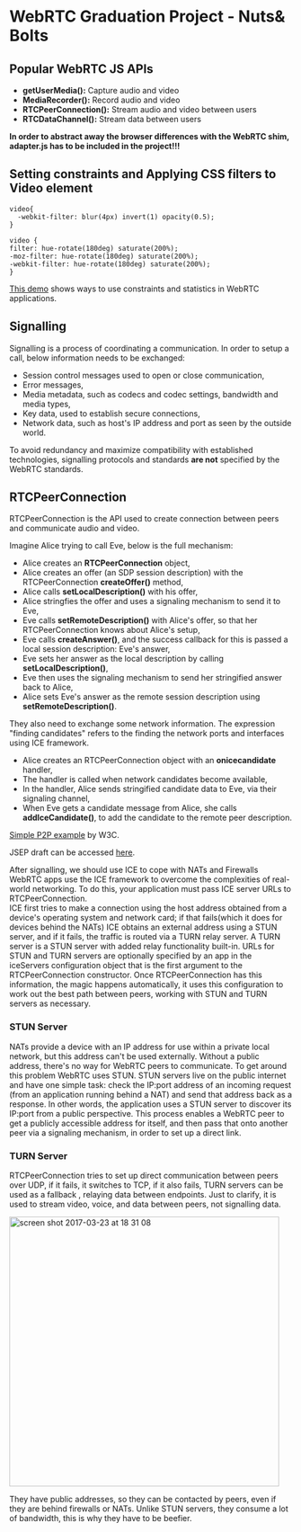 # WebRTC Graduation Project - Nuts& Bolts
## Popular WebRTC JS APIs
* **getUserMedia():** Capture audio and video
* **MediaRecorder():** Record audio and video
* **RTCPeerConnection():** Stream audio and video between users
* **RTCDataChannel():** Stream data between users

**In order to abstract away the browser differences with the WebRTC shim, adapter.js has to be included in the project!!!**
## Setting constraints and Applying CSS filters to Video element
```
video{
  -webkit-filter: blur(4px) invert(1) opacity(0.5);
}
```
```
video {
filter: hue-rotate(180deg) saturate(200%);
-moz-filter: hue-rotate(180deg) saturate(200%);
-webkit-filter: hue-rotate(180deg) saturate(200%);
}
```
[This demo](https://webrtc.github.io/samples/src/content/peerconnection/constraints/) shows ways to use constraints and statistics in WebRTC applications.

## Signalling
Signalling is a process of coordinating a communication. In order to setup a call, below information needs to be exchanged: 

* Session control messages used to open or close communication,
* Error messages, 
* Media metadata, such as codecs and codec settings, bandwidth and media types, 
* Key data, used to establish secure connections, 
* Network data, such as host's IP address and port as seen by the outside world. 

To avoid redundancy and maximize compatibility with established technologies, signalling protocols and standards **are not** specified by the WebRTC standards. 

## RTCPeerConnection
RTCPeerConnection is the API used to create connection between peers and communicate audio and video. 

Imagine Alice trying to call Eve, below is the full mechanism:
* Alice creates an **RTCPeerConnection** object,
* Alice creates an offer (an SDP session description) with the RTCPeerConnection **createOffer()** method,
* Alice calls **setLocalDescription()** with his offer,
* Alice stringfies the offer and uses a signaling mechanism to send it to Eve,
* Eve calls **setRemoteDescription()** with Alice's offer, so that her RTCPeerConnection knows about Alice's setup,
* Eve calls **createAnswer()**, and the success callback for this is passed a local session description: Eve's answer,
* Eve sets her answer as the local description by calling **setLocalDescription()**,
* Eve then uses the signaling mechanism to send her stringified answer back to Alice,
* Alice sets Eve's answer as the remote session description using **setRemoteDescription()**.

They also need to exchange some network information. The expression "finding candidates" refers to the finding the network ports and interfaces using ICE framework.
* Alice creates an RTCPeerConnection object with an **onicecandidate** handler,
* The handler is called when network candidates become available,
* In the handler, Alice sends stringified candidate data to Eve, via their signaling channel,
* When Eve gets a candidate message from Alice, she calls **addIceCandidate()**, to add the candidate to the remote peer description.

[Simple P2P example](https://www.w3.org/TR/webrtc/#simple-peer-to-peer-example) by W3C.

JSEP draft can be accessed [here](https://tools.ietf.org/html/draft-ietf-rtcweb-jsep-03#section-1.1).

After signalling, we should use ICE to cope with NATs and Firewalls WebRTC apps use the ICE framework to overcome the complexities of real-world networking. To do this, your application must pass ICE server URLs to RTCPeerConnection.  
ICE first tries to make a connection using the host address obtained from a device's operating system and network card; if that fails(which it does for devices behind the NATs) ICE obtains an external address using a STUN server,  and if it fails, the traffic is routed via a TURN relay server. A TURN server is a STUN server with added relay functionality built-in. URLs for STUN and TURN servers are optionally specified by an app in the iceServers configuration object that is the first argument to the RTCPeerConnection constructor. Once RTCPeerConnection has this information, the magic happens automatically, it uses this configuration to work out the best path between peers, working with STUN and TURN servers as necessary. 

### STUN Server
NATs provide a device with an IP address for use within a private local network, but this address can't be used externally. Without a public address, there's no way for WebRTC peers to communicate. To get around this problem WebRTC uses STUN. STUN servers live on the public internet and have one simple task: check the IP:port address of an incoming request (from an application running behind a NAT) and send that address back as a response. In other words, the application uses a STUN server to discover its IP:port from a public perspective. This process enables a WebRTC peer to get a publicly accessible address for itself, and then pass that onto another peer via a signaling mechanism, in order to set up a direct link.
### TURN Server
RTCPeerConnection tries to set up direct communication between peers over UDP, if it fails, it switches to TCP, if it also fails, TURN servers can be used as a fallback , relaying data between endpoints. Just to clarify, it is used to stream video, voice, and data between peers, not signalling data.

<img width="480" alt="screen shot 2017-03-23 at 18 31 08" src="https://cloud.githubusercontent.com/assets/18366839/24255557/866d0f66-0fee-11e7-8382-0cdf5395d510.png">

They have public addresses, so they can be contacted by peers, even if they are behind firewalls or NATs. Unlike STUN servers, they consume a lot of bandwidth, this is why they have to be beefier. 

